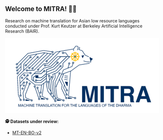 ## Welcome to MITRA! 🙋‍♀️

Research on machine translation for Asian low resource languages conducted under Prof. Kurt Keutzer at Berkeley Artificial Intelligence Research (BAIR).

![BAIR](https://github.com/dharmamitra/visual-design/blob/main/logo/alternatives/fertig.jpg?raw=true)

**🕵️ Datasets under review:**

- [MT-EN-BO-v2](https://github.com/orgs/dharmamitra/projects/1)

